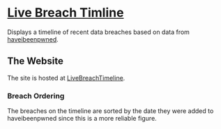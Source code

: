 # [Live Breach Timline](https://angus-c-git.github.io/LiveBreachTimeline/)

Displays a timeline of recent data breaches based on data from [haveibeenpwned](haveibeenpwned.com).

## The Website

The site is hosted at [LiveBreachTimeline](https://angus-c-git.github.io/LiveBreachTimeline).

### Breach Ordering

The breaches on the timeline are sorted by the date they were added to haveibeenpwned since this is a more reliable figure.
